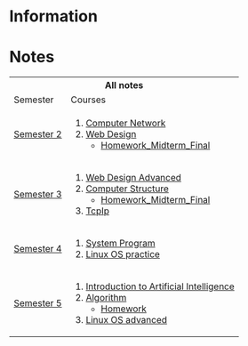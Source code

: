 # Information

# Notes
<table>
  <tr>
    <th colspan="2">All notes</th>
  </tr>
  <tr>
    <td>Semester</td>
    <td>Courses</td>
  </tr>
  <tr>
    <td><a href="./110/"> Semester 2</td>
    <td>
        <ol>
            <li><a href="./110/110b_ComputerNetwork/">Computer Network</li>
            <li><a href="./110/110b_WebDesign/">Web Design
            <ul>
              <li><a href="https://github.com/weixiang0470/wp110b">Homework_Midterm_Final</a></li>
            </ul></li>
        </ol>
    </td>
  </tr>
    <tr>
    <td><a href="./111/"> Semester 3</td>
    <td>
        <ol>
            <li><a href="https://github.com/weixiang0470/ws111a">Web Design Advanced</a></li>
            <li><a href="./111/111a_ComputerStructure/">Computer Structure
            <ul>
              <li><a href="https://github.com/weixiang0470/co111a">Homework_Midterm_Final</a></li>
            </ul></li>
            <li><a href="./111/111a_TcpIp/Notes/">TcpIp</li>
        </ol>
    </td>
  </tr>
      <tr>
    <td><a href="./111/"> Semester 4</td>
    <td>
        <ol>
            <li><a href="https://github.com/weixiang0470/sp111b">System Program</a></li>
            <li><a href="./111/111b_Linux1/">Linux OS practice</li>
        </ol>
    </td>
  </tr>
      <tr>
    <td><a href="./112/"> Semester 5</td>
    <td>
        <ol>
            <li><a href="./112/112a_AI_Intro/">Introduction to Artificial Intelligence</li>
            <li><a href="./112/112a_Algorithm/">Algorithm
            <ul>
              <li><a href="https://github.com/weixiang0470/alg112a">Homework</a></li>
            </ul></li>
            <li><a href="./112/112a_Linux2/">Linux OS advanced</li>
        </ol>
    </td>
  </tr>
</table>
